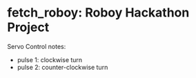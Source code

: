 # fetch_roboy: Roboy Hackathon Project

Servo Control notes: 
- pulse 1: clockwise turn
- pulse 2: counter-clockwise turn
